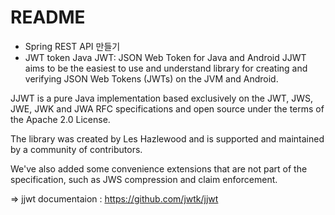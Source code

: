 # README

* Spring REST API 만들기
* JWT token 
Java JWT: JSON Web Token for Java and Android
JJWT aims to be the easiest to use and understand library for creating and verifying JSON Web Tokens (JWTs) on the JVM and Android.

JJWT is a pure Java implementation based exclusively on the JWT, JWS, JWE, JWK and JWA RFC specifications and open source under the terms of the Apache 2.0 License.

The library was created by Les Hazlewood and is supported and maintained by a community of contributors.

We've also added some convenience extensions that are not part of the specification, such as JWS compression and claim enforcement.

=> jjwt documentaion : https://github.com/jwtk/jjwt
